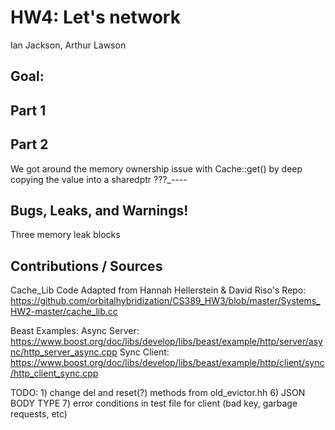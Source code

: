 # HW4: Let's network
Ian Jackson, Arthur Lawson

## Goal:  

## Part 1


## Part 2

We got around the memory ownership issue with Cache::get() by deep copying the value into a sharedptr ???_----

## Bugs, Leaks, and Warnings!

Three memory leak blocks

## Contributions / Sources

Cache_Lib Code Adapted from Hannah Hellerstein & David Riso's Repo:
https://github.com/orbitalhybridization/CS389_HW3/blob/master/Systems_HW2-master/cache_lib.cc

Beast Examples:
Async Server: https://www.boost.org/doc/libs/develop/libs/beast/example/http/server/async/http_server_async.cpp
Sync Client: https://www.boost.org/doc/libs/develop/libs/beast/example/http/client/sync/http_client_sync.cpp


TODO: 1) change del and reset(?) methods from old_evictor.hh
	6) JSON BODY TYPE
	7) error conditions in test file for client (bad key, garbage requests, etc)

